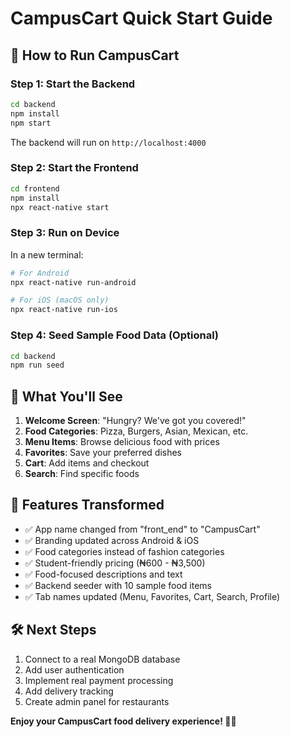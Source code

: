 # CampusCart Quick Start Guide

## 🚀 How to Run CampusCart

### Step 1: Start the Backend
```bash
cd backend
npm install
npm start
```
The backend will run on `http://localhost:4000`

### Step 2: Start the Frontend  
```bash
cd frontend
npm install
npx react-native start
```

### Step 3: Run on Device
In a new terminal:
```bash
# For Android
npx react-native run-android

# For iOS (macOS only)
npx react-native run-ios
```

### Step 4: Seed Sample Food Data (Optional)
```bash
cd backend
npm run seed
```

## 📱 What You'll See

1. **Welcome Screen**: "Hungry? We've got you covered!"
2. **Food Categories**: Pizza, Burgers, Asian, Mexican, etc.
3. **Menu Items**: Browse delicious food with prices
4. **Favorites**: Save your preferred dishes
5. **Cart**: Add items and checkout
6. **Search**: Find specific foods

## 🍕 Features Transformed

- ✅ App name changed from "front_end" to "CampusCart"
- ✅ Branding updated across Android & iOS
- ✅ Food categories instead of fashion categories
- ✅ Student-friendly pricing (₦600 - ₦3,500)
- ✅ Food-focused descriptions and text
- ✅ Backend seeder with 10 sample food items
- ✅ Tab names updated (Menu, Favorites, Cart, Search, Profile)

## 🛠️ Next Steps

1. Connect to a real MongoDB database
2. Add user authentication
3. Implement real payment processing
4. Add delivery tracking
5. Create admin panel for restaurants

**Enjoy your CampusCart food delivery experience! 🍔📱**

